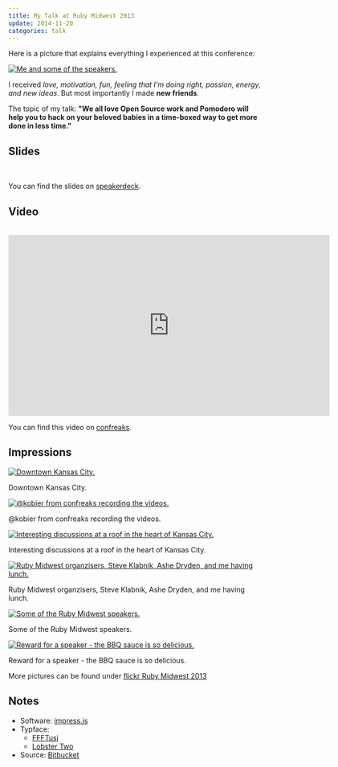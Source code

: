 ```yaml
---
title: My Talk at Ruby Midwest 2013
update: 2014-11-20
categories: talk
---
```


Here is a picture that explains everything I experienced at this conference:


<a href="http://farm9.staticflickr.com/8265/8630304575_202b9ee6dc_c.jpg" title="Me and some of the speakers." class="fancybox"><img src="http://farm9.staticflickr.com/8265/8630304575_202b9ee6dc_b.jpg" class="center" alt="Me and some of the speakers."/></a>


I received  *love, motivation, fun, feeling that I'm doing right, passion, energy, and new ideas*. But most importantly I made **new friends**.


The topic of my talk: **"We all love Open Source work and Pomodoro will help you to hack on your beloved babies in a time-boxed way to get more done in less time."**


## Slides

<br>
<script src="http://speakerdeck.com/embed/9e6577708e71013090591231391735e3.js"></script>

You can find the slides on [speakerdeck](https://speakerdeck.com/wikimatze/more-time-for-open-source-work-with-the-help-of-the-pomodoro-technique).


## Video

<br>
<iframe width="640" height="360" src="http://www.youtube.com/embed/249osnsUXtE" frameborder="0" allowfullscreen></iframe>

You can find this video on [confreaks](http://www.confreaks.com/videos/2380-rmw2013-more-time-for-open-source-work-with-the-help-of-the-pomodoro-technique).


## Impressions

<a href="http://farm9.staticflickr.com/8258/8630529711_e174eeeca1_b.jpg" title="Downtown Kansas City." class="fancybox"><img src="http://farm9.staticflickr.com/8258/8630529711_e174eeeca1_c.jpg" class="center" alt="Downtown Kansas City."/></a>

<div class="caption">Downtown Kansas City.</div>

<a href="http://farm9.staticflickr.com/8536/8630526389_133cd8c2b2_b.jpg" title="@kobier from confreaks recording the videos." class="fancybox"><img src="http://farm9.staticflickr.com/8536/8630526389_133cd8c2b2_c.jpg" class="center" alt="@kobier from confreaks recording the videos."/></a>

<div class="caption">@kobier from confreaks recording the videos.</div>

<a href="http://farm9.staticflickr.com/8529/8631401824_eb3f31e26f_b.jpg" title="Interesting discussions at a roof in the heart of Kansas City." class="fancybox"><img src="http://farm9.staticflickr.com/8529/8631401824_eb3f31e26f_c.jpg" class="center" alt="Interesting discussions at a roof in the heart of Kansas City."/></a>

<div class="caption">Interesting discussions at a roof in the heart of Kansas City.</div>

<a href="http://farm9.staticflickr.com/8248/8630335663_57915e4f39_b.jpg" title="Ruby Midwest organzisers, Steve Klabnik, Ashe Dryden, and me having lunch." class="fancybox"><img src="http://farm9.staticflickr.com/8248/8630335663_57915e4f39_c.jpg" class="center" alt="Ruby Midwest organzisers, Steve Klabnik, Ashe Dryden, and me having lunch."/></a>

<div class="caption">Ruby Midwest organzisers, Steve Klabnik, Ashe Dryden, and me having lunch.</div>

<a href="http://farm9.staticflickr.com/8519/8630306649_e428baf48e_b.jpg" title="Some of the Ruby Midwest speakers." class="fancybox"><img src="http://farm9.staticflickr.com/8519/8630306649_e428baf48e_c.jpg" class="center" alt="Some of the Ruby Midwest speakers."/></a>

<div class="caption">Some of the Ruby Midwest speakers.</div>

<a href="http://farm9.staticflickr.com/8393/8631444608_e793edf348_b.jpg" title="Reward for a speaker - the BBQ sauce is so delicious." class="fancybox"><img src="http://farm9.staticflickr.com/8393/8631444608_e793edf348_c.jpg" class="center" alt="Reward for a speaker - the BBQ sauce is so delicious."/></a>

<div class="caption">Reward for a speaker - the BBQ sauce is so delicious.</div>


More pictures can be found under [flickr Ruby Midwest 2013](http://www.flickr.com/photos/wikimatze/sets/72157633195207226/)

## Notes

- Software: [impress.js](https://github.com/bartaz/impress.js/)
- Typface:
  - [FFFTusj](http://www.fontsquirrel.com/fonts/FFF-Tusj)
  - [Lobster Two](http://www.fontsquirrel.com/fonts/lobster-two)
- Source: [Bitbucket](https://bitbucket.org/wikimatze/presentations/commits/all/tip/pomodoro-for-open-source-works)

